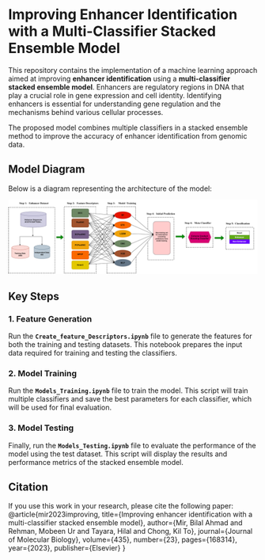 
# Improving Enhancer Identification with a Multi-Classifier Stacked Ensemble Model

This repository contains the implementation of a machine learning approach aimed at improving **enhancer identification** using a **multi-classifier stacked ensemble model**. Enhancers are regulatory regions in DNA that play a crucial role in gene expression and cell identity. Identifying enhancers is essential for understanding gene regulation and the mechanisms behind various cellular processes.

The proposed model combines multiple classifiers in a stacked ensemble method to improve the accuracy of enhancer identification from genomic data.

## Model Diagram
Below is a diagram representing the architecture of the model:

![Model Diagram](f1.png)

## Key Steps

### 1. Feature Generation
Run the **`Create_feature_Descriptors.ipynb`** file to generate the features for both the training and testing datasets. This notebook prepares the input data required for training and testing the classifiers.

### 2. Model Training
Run the **`Models_Training.ipynb`** file to train the model. This script will train multiple classifiers and save the best parameters for each classifier, which will be used for final evaluation.

### 3. Model Testing
Finally, run the **`Models_Testing.ipynb`** file to evaluate the performance of the model using the test dataset. This script will display the results and performance metrics of the stacked ensemble model.

## Citation
If you use this work in your research, please cite the following paper:
@article{mir2023improving, title={Improving enhancer identification with a multi-classifier stacked ensemble model},
author={Mir, Bilal Ahmad and Rehman, Mobeen Ur and Tayara, Hilal and Chong, Kil To},
journal={Journal of Molecular Biology},
volume={435},
number={23},
pages={168314}, 
year={2023},
publisher={Elsevier} }

